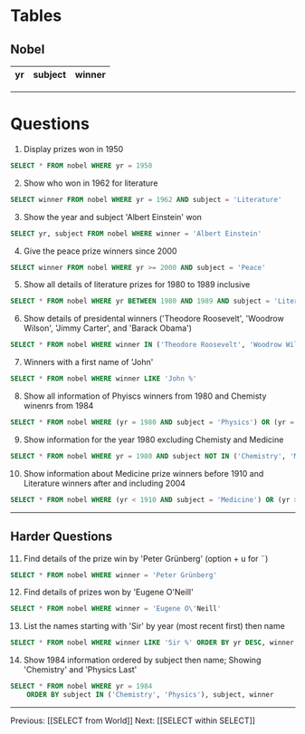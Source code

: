 # Tables
## Nobel
|yr|subject|winner|
|-|-|-|

---
# Questions
1. Display prizes won in 1950
```sql
SELECT * FROM nobel WHERE yr = 1950
```
2. Show who won in 1962 for literature
```sql 
SELECT winner FROM nobel WHERE yr = 1962 AND subject = 'Literature'
```
3. Show the year and subject 'Albert Einstein' won
```sql
SELECT yr, subject FROM nobel WHERE winner = 'Albert Einstein'
```
4. Give the peace prize winners since 2000
```sql 
SELECT winner FROM nobel WHERE yr >= 2000 AND subject = 'Peace'
```
5. Show all details of literature prizes for 1980 to 1989 inclusive
```sql
SELECT * FROM nobel WHERE yr BETWEEN 1980 AND 1989 AND subject = 'Literature'
```
6. Show details of presidental winners ('Theodore Roosevelt', 'Woodrow Wilson', 'Jimmy Carter', and 'Barack Obama')
```sql
SELECT * FROM nobel WHERE winner IN ('Theodore Roosevelt', 'Woodrow Wilson', 'Jimmy Carter', 'Barack Obama')
```
7. Winners with a first name of 'John'
```sql
SELECT * FROM nobel WHERE winner LIKE 'John %'
```
8. Show all information of Phyiscs winners from 1980 and Chemisty winenrs from 1984
```sql
SELECT * FROM nobel WHERE (yr = 1980 AND subject = 'Physics') OR (yr = 1984 AND subject = 'Chemistry')
```
9. Show information for the year 1980 excluding Chemisty and Medicine
```sql
SELECT * FROM nobel WHERE yr = 1980 AND subject NOT IN ('Chemistry', 'Medicine')
```
10. Show information about Medicine prize winners before 1910 and Literature winners after and including 2004
```sql
SELECT * FROM nobel WHERE (yr < 1910 AND subject = 'Medicine') OR (yr >= 2004 AND subject = 'Literature')
```

---
## Harder Questions
11. Find details of the prize win by 'Peter Grünberg' (option + u for ¨)
```sql
SELECT * FROM nobel WHERE winner = 'Peter Grünberg'
```
12. Find details of prizes won by 'Eugene O'Neill'
```sql
SELECT * FROM nobel WHERE winner = 'Eugene O\'Neill'
```
13.  List the names starting with 'Sir' by year (most recent first) then name
```sql
SELECT * FROM nobel WHERE winner LIKE 'Sir %' ORDER BY yr DESC, winner
```
14. Show 1984 information ordered by subject then name; Showing 'Chemistry' and 'Physics Last'
```sql
SELECT * FROM nobel WHERE yr = 1984
	ORDER BY subject IN ('Chemistry', 'Physics'), subject, winner
```

---
Previous: [[SELECT from World]]
Next: [[SELECT within SELECT]]